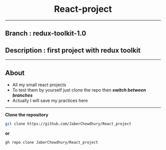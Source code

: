 <h1 align="center">React-project</h1>
<hr />

## Branch : redux-toolkit-1.0
## Description : first project with redux toolkit 

<hr />

## About 
- All my small react projects
- To test them by yourself just clone the repo then ***switch between branches***
- Actually I will save my practices here


<hr />

**Clone the repository**
``` bash 
git clone https://github.com/JaberChowdhury/React_project
```
**or**
```bash
gh repo clone JaberChowdhury/React_project
```
